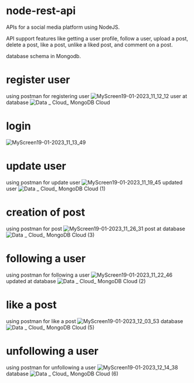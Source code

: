 # node-rest-api

 APIs for a social media platform using NodeJS.
 
 API support features like getting a user profile, follow a user, upload a post, delete a post, like a post, unlike a liked post, and comment on a post.
 
 database schema in Mongodb.

# register user
using postman for registering user
![MyScreen19-01-2023_11_12_12](https://user-images.githubusercontent.com/72811328/213366968-cf16e85f-cb2f-4c37-bc80-69d3479953e8.jpg)
user at database
![Data _ Cloud_ MongoDB Cloud](https://user-images.githubusercontent.com/72811328/213367169-f6ba4f86-2227-4eb5-8d20-8da7f04a66c5.png)

# login 
![MyScreen19-01-2023_11_13_49](https://user-images.githubusercontent.com/72811328/213367573-d9fecaa6-73d6-45c1-a7e8-be67285ceb59.jpg)

# update user 
using postman for update user
![MyScreen19-01-2023_11_19_45](https://user-images.githubusercontent.com/72811328/213367778-472d2f92-07f5-4f30-a043-a47f9dbd7079.jpg)
updated user
![Data _ Cloud_ MongoDB Cloud (1)](https://user-images.githubusercontent.com/72811328/213367942-972b65d8-8c1c-4c7c-84dd-0dde78307a1f.png)

# creation of post 
using postman for post 
![MyScreen19-01-2023_11_26_31](https://user-images.githubusercontent.com/72811328/213368259-ed65b77e-e940-4a55-a7c3-bd1d74245f41.jpg)
post at database 
![Data _ Cloud_ MongoDB Cloud (3)](https://user-images.githubusercontent.com/72811328/213368376-3c69bad9-ce6d-4167-8830-9202c6b015c9.png)

# following a user 
using postman for following a user 
![MyScreen19-01-2023_11_22_46](https://user-images.githubusercontent.com/72811328/213368599-0e1a9612-bff2-46b4-b771-96dc7ebf9cb6.jpg)
updated at database 
![Data _ Cloud_ MongoDB Cloud (2)](https://user-images.githubusercontent.com/72811328/213368684-ae0a08c1-3474-4b49-9893-cb224c160f8a.png)

# like a post 
using postman for like a post
![MyScreen19-01-2023_12_03_53](https://user-images.githubusercontent.com/72811328/213372408-6921cebb-21fa-4902-80fc-75efaa33df7d.jpg)
 database 
 ![Data _ Cloud_ MongoDB Cloud (5)](https://user-images.githubusercontent.com/72811328/213372507-5b97a9e3-c662-49a8-b24a-427b94d024d2.png)
# unfollowing a user 
using postman for unfollowing a user 
![MyScreen19-01-2023_12_14_38](https://user-images.githubusercontent.com/72811328/213374220-3fcfeaef-04a5-4d3d-88f6-8f2fadfad435.jpg)
database 
![Data _ Cloud_ MongoDB Cloud (6)](https://user-images.githubusercontent.com/72811328/213374159-fa087cae-f86b-4285-8e6c-58df6fa662f4.png)













